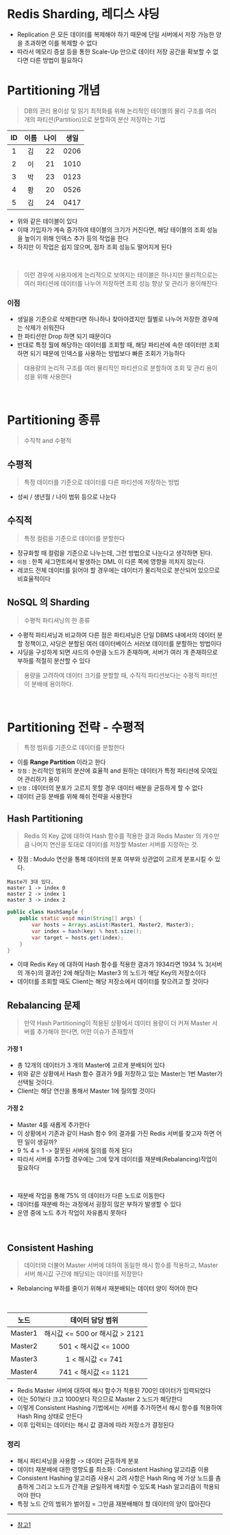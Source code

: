 # Redis Sharding, 레디스 샤딩

* Replication 은 모든 데이터를 복제해야 하기 때문에 단일 서버에서 저장 가능한 양을 초과하면 이를 복제할 수 없다
* 따라서 메모리 증설 등을 통한 Scale-Up 만으로 데이터 저장 공간을 확보할 수 없다면 다른 방법이 필요하다

# Partitioning 개념

> DB의 관리 용이성 및 읽기 최적화를 위해 논리적인 테이블의 물리 구조를 여러 개의 파티션(Partition)으로 분할하여 분산 저장하는 기법

| ID  | 이름  | 나이  |  생일   |
|:---:|:---:|:---:|:-----:|
|  1  |  김  | 22  | 0206  |
|  2  |  이  | 21  | 1010  |
|  3  |  박  | 23  | 0123  |
|  4  |  황  | 20  | 0526  |
|  5  |  김  | 24  | 0417  |

* 위와 같은 테이블이 있다
* 이때 가입자가 계속 증가하여 테이블의 크기가 커진다면, 해당 테이블의 조회 성능을 높이기 위해 인덱스 추가 등의 작업을 한다
* 하지만 이 작업은 쉽지 않으며, 점차 조회 성능도 떨어지게 된다

<br>

> 이런 경우에 사용자에게 논리적으로 보여지는 테이블은 하나지만 물리적으로는 여러 파티션에 데이터를 나누어 저장하면 조회 성능 향상 및 관리가 용이해진다

### 이점

* 생일을 기준으로 삭제한다면 하나하나 찾아야겠지만 월별로 나누어 저장한 경우에는 삭제가 쉬워진다
* 한 파티션만 Drop 하면 되기 때문이다
* 반대로 특정 월에 해당하는 데이터를 조회할 때, 해당 파티션에 속한 데이터만 조회하면 되기 때문에 인덱스를 사용하는 방법보다 빠른 조회가 가능하다

> 대용량의 논리적 구조를 여러 물리적인 파티션으로 분할하여 조회 및 관리 용이성을 위해 사용한다

<br>

# Partitioning 종류

> 수직적 and 수평적

## 수평적

> 특정 데이터를 기준으로 데이터를 다른 파티션에 저장하는 방법

* 성씨 / 생년월 / 나이 범위 등으로 나눈다

## 수직적

> 특정 컬럼을 기준으로 데이터를 분할한다

* 정규화할 때 컬럼을 기준으로 나누는데, 그런 방법으로 나눈다고 생각하면 된다.
* `이점` : 한쪽 세그먼트에서 발생하는 DML 이 다른 쪽에 영향을 끼치지 않는다.
* 레코드 전체 데이터를 읽어야 할 경우에는 데이터가 물리적으로 분산되어 있으므로 비효율적이다

## NoSQL 의 Sharding

> 수평적 파티셔닝의 한 종류

* 수평적 파티셔닝과 비교하여 다른 점은 파티셔닝은 단일 DBMS 내에서의 데이터 분할 정책이고, 샤딩은 분할된 여러 데이터베이스 서러보 데이터를 분할하는 방법이다
* 샤딩을 구성하게 되면 샤드의 수만큼 노드가 존재하며, 서버가 여러 개 존재하므로 부하를 적절히 분산할 수 있다

> 용량을 고려하여 데이터 크기를 분할할 때, 수직적 파티션보다는 수평적 파티션이 분배에 용이하다.

<br>

# Partitioning 전략 - 수평적

> 특정 범위를 기준으로 데이터를 분할한다

* 이를 **Range Partition** 이라고 한다
* `장점` : 논리적인 범위의 분산에 효율적 and 원하는 데이터가 특정 파티션에 모여있어 관리하기 용이
* `단점` : 데이터의 분포가 고르지 못할 경우 데이터 배분을 균등하게 할 수 없다
* 데이터 균등 분배를 위해 해쉬 전략을 사용한다

## Hash Partitioning

> Redis 의 Key 값에 대하여 Hash 함수를 적용한 결과 Redis Master 의 개수만큼
> 나머지 연산을 토대로 데이터를 저장할 Master 서버를 지정하는 것.

* 장점 : Modulo 연산을 통해 데이터의 분포 여부와 상관없이 고르게 분포시킬 수 있다.

```
Maste가 3대 있다.
master 1 -> index 0
master 2 -> index 1
master 3 -> index 2
```

```java
public class HashSample {
    public static void main(String[] args) {
        var hosts = Arrays.asList(Master1, Master2, Master3);
        var index = hash(key) % host.size();
        var target = hosts.get(index);
    }
}
```

* 이때 Redis Key 에 대하여 Hash 함수를 적용한 결과가 1934라면 1934 % 3(서버의 개수)의 결과인 2에 해당하는 Master3 의 노드가 해당 Key의 저장소이다
* 데이터를 조회할 때도 Client는 해당 저장소에서 데이터를 찾으려고 할 것이다

## Rebalancing 문제

> 만약 Hash Partitioning이 적용된 상황에서 데이터 용량이 더 커져 Master 서버를 추가해야 한다면,
> 어떤 이슈가 존재할까

#### 가정 1

* 총 12개의 데이터가 3 개의 Master에 고르게 분배되어 있다
* 위와 같은 상황에서 Hash 함수 결과가 9를 저장하고 있는 Master는 1번 Master가 선택될 것이다.
* Client는 해당 연산을 통해서 Master 1에 질의할 것이다

#### 가정 2

* Master 4를 새롭게 추가한다
* 이 상황에서 기존과 같이 Hash 함수 9의 결과를 가진 Redis 서버를 찾고자 하면 어떤 일이 생길까?
* 9 % 4 = 1 -> 잘못된 서버에 질의를 하게 된다
* 따라서 서버를 추가할 경우에는 그에 맞게 데이터를 재분배(Rebalancing)작업이 필요하다

<br>

* 재분배 작업을 통해 75% 의 데이터가 다른 노드로 이동한다
* 데이터를 재분배 하는 과정에서 굉장히 많은 부하가 발생할 수 있다
* 운영 중에 노드 추가 작업이 자유롭지 못하다

<br>

## Consistent Hashing

> 데이터와 더불어 Master 서버에 대하여 동일한 해시 함수를 적용하고,
> Master 서버 해시값 구간에 해당되는 데이터를 저장한다

* Rebalancing 부하를 줄이기 위해서 재분배되는 데이터 양이 적어야 한다

<br>

|   노드    |        데이터 담당 범위         |
|:-------:|:------------------------:|
| Master1 | 해시값 <= 500 or 해시값 > 2121 |
| Master2 |    501 < 해시값 <=  1000    |
| Master3 |      1 < 해시값 <= 741      |
| Master4 |    741 < 해시값 <= 1121     |


* Redis Master 서버에 대하여 해시 함수가 적용된 700인 데이터가 입력되었다
* 이는 501보다 크고 1000보다 작으므로 Master 2 노드가 해당한다
* 이렇게 Consistent Hashing 기법에서는 서버를 추가하면서 해시 함수를 적용하여 Hash Ring 상태로 만든다
* 이후 입력되는 데이터는 해시 값 결과에 따라 저장소가 결정된다

### 정리
* 해시 파티셔닝을 사용함 -> 데이터 균등하게 분포
* 데이터 재분배에 대한 영향도를 최소화 : Consistent Hashing 알고리즘 이용
* Consistent Hashing 알고리즘 사용시 고려 사항은 Hash Ring 에 가상 노드를 촘촘하게 그리고 노드가 간격을 균일하게 배치할 수 있도록 Hash 알고리즘이 적용되어야 한다
* 특정 노드 간의 범위가 벌어짐 = 그만큼 재분배해야 할 데이터의 양이 많아진다


---

* [참고1](https://cla9.tistory.com/102)